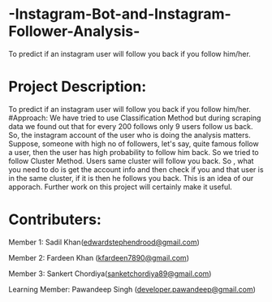 # -Instagram-Bot-and-Instagram-Follower-Analysis-
To predict if an instagram user will follow you back if you follow him/her.
# Project Description:
To predict if an instagram user will follow you back if you follow him/her.
#Approach:
We have tried to use Classification Method but during scraping data we found out that for every 200 follows only 9 users follow us back. So, the instagram account of the user who is doing the analysis matters. Suppose, someone with high no of followers, let's say, quite famous follow a user, then the user has high probability to follow him back. So we tried to follow Cluster Method. Users same cluster will follow you back. So , what you need to do is get the account info and then check if you and that user is in the same cluster, if it is then he follows you back. This is an idea of our apporach. Further work on this project will certainly make it useful.
# Contributers:
Member 1: Sadil Khan(edwardstephendrood@gmail.com)

Member 2: Fardeen Khan (kfardeen7890@gmail.com)

Member 3: Sankert Chordiya(sanketchordiya89@gmail.com)

Learning Member: Pawandeep Singh (developer.pawandeep@gmail.com)
